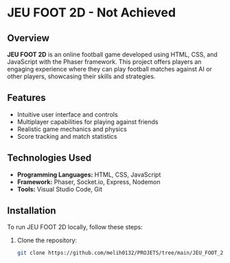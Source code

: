 # JEU FOOT 2D - Not Achieved

## Overview

**JEU FOOT 2D** is an online football game developed using HTML, CSS, and JavaScript with the Phaser framework. This project offers players an engaging experience where they can play football matches against AI or other players, showcasing their skills and strategies.

## Features

- Intuitive user interface and controls
- Multiplayer capabilities for playing against friends
- Realistic game mechanics and physics
- Score tracking and match statistics

## Technologies Used

- **Programming Languages:** HTML, CSS, JavaScript
- **Framework:** Phaser, Socket.io, Express, Nodemon
- **Tools:** Visual Studio Code, Git

## Installation

To run JEU FOOT 2D locally, follow these steps:

1. Clone the repository:
   ```bash
   git clone https://github.com/melih0132/PROJETS/tree/main/JEU_FOOT_2D
